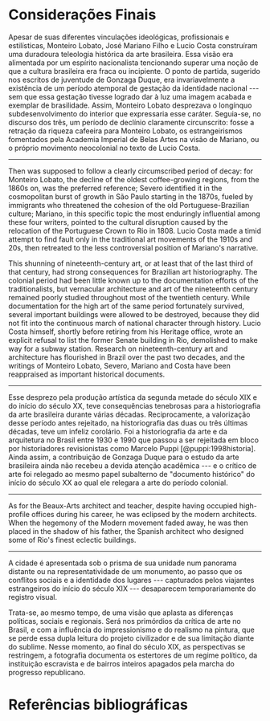 Considerações Finais
====================

Apesar de suas diferentes vinculações ideológicas, profissionais e
estilísticas, Monteiro Lobato, José Mariano Filho e Lucio Costa
construíram uma duradoura teleologia histórica da arte brasileira.
Essa visão era alimentada por um espírito nacionalista tencionando
superar uma noção de que a cultura brasileira era fraca ou incipiente.
O ponto de partida, sugerido nos escritos de juventude de Gonzaga
Duque, era invariavelmente a existência de um período atemporal de
gestação da identidade nacional --- sem que essa gestação tivesse
logrado dar à luz uma imagem acabada e exemplar de brasilidade.
Assim, Monteiro Lobato desprezava o longínquo subdesenvolvimento do
interior que expressaria esse caráter. Seguia-se, no discurso dos
três, um período de declínio claramente circunscrito:
fosse a retração da riqueza cafeeira para Monteiro Lobato, os
estrangeirismos fomentados pela Academia Imperial de Belas Artes na
visão de Mariano, ou o próprio movimento neocolonial no texto de Lucio
Costa.

* * *

Then was supposed to follow a clearly circumscribed period of decay:
for Monteiro Lobato, the decline of the oldest coffee-growing regions,
from the 1860s on, was the preferred reference; Severo identified it
in the cosmopolitan burst of growth in São Paulo starting in the
1870s, fueled by immigrants who threatened the cohesion of the old
Portuguese-Brazilian culture; Mariano, in this specific topic the most
enduringly influential among these four writers, pointed to the
cultural disruption caused by the relocation of the Portuguese Crown
to Rio in 1808. Lucio Costa made a timid attempt to find fault only in
the traditional art movements of the 1910s and 20s, then retreated to
the less controversial position of Mariano's narrative.

This shunning of nineteenth-century art, or at least that of the last
third of that century, had strong consequences for Brazilian art
historiography. The colonial period had been little known up to the
documentation efforts of the traditionalists, but vernacular
architecture and art of the nineteenth century remained poorly studied
throughout most of the twentieth century. While documentation for the
high art of the same period fortunately survived, several important
buildings were allowed to be destroyed, because they did not fit into
the continuous march of national character through history. Lucio
Costa himself, shortly before retiring from his Heritage office, wrote
an explicit refusal to list the former Senate building in Rio,
demolished to make way for a subway station. Research on
nineteenth-century art and architecture has flourished in Brazil over
the past two decades, and the writings of Monteiro Lobato, Severo,
Mariano and Costa have been reappraised as important historical
documents.

* * *

Esse desprezo pela produção artística da segunda metade do século XIX
e do início do século XX, teve consequências tenebrosas para a
historiografia da arte brasileira durante várias décadas.
Reciprocamente, a valorização desse período antes rejeitado, na
historiografia das duas ou três últimas décadas, teve um infeliz
corolário. Foi a historiografia da arte e da arquitetura no Brasil
entre 1930 e 1990 que passou a ser rejeitada em bloco por
historiadores revisionistas como Marcelo Puppi [@puppi:1998historia]. Ainda
assim, a contribuição de Gonzaga Duque para o estudo da arte
brasileira ainda não recebeu a devida atenção acadêmica --- e o
crítico de arte foi relegado ao mesmo papel subalterno de "documento
histórico" do início do século XX ao qual ele relegara a arte do
período colonial.

* * *

As for the Beaux-Arts architect and teacher, despite having occupied
high-profile offices during his career, he was eclipsed by the modern
architects. When the hegemony of the Modern movement faded away, he
was then placed in the shadow of his father, the Spanish architect who
designed some of Rio's finest eclectic buildings.

* * *

A cidade é apresentada sob o prisma de sua unidade num panorama distante
ou na representatividade de um monumento, ao passo que
os conflitos sociais e a identidade dos lugares
--- capturados pelos viajantes estrangeiros do início do século XIX ---
desaparecem temporariamente do registro visual.

Trata-se, ao mesmo tempo, de uma visão que aplasta as diferenças
políticas, sociais e regionais. Será nos primórdios da crítica de arte
no Brasil, e com a influência do impressionismo e do realismo na
pintura, que se perde essa dupla leitura do projeto civilizador e de
sua limitação diante do sublime. Nesse momento, ao final do século
XIX, as perspectivas se restringem, a fotografia documenta os
estertores de um regime político, da instituição escravista e de
bairros inteiros apagados pela marcha do progresso republicano.

Referências bibliográficas
==========================

